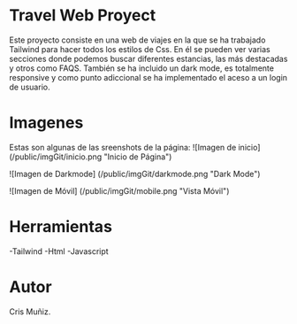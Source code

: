 # Travel Web Proyect
Este proyecto consiste en una web de viajes en la que se ha trabajado Tailwind para hacer todos los estilos de Css.
En él se pueden ver varias secciones donde podemos buscar diferentes estancias, las más destacadas y otros como FAQS.
También se ha incluido un dark mode, es totalmente responsive y como punto adiccional se ha implementado el aceso a un login de usuario.

# Imagenes
Estas son algunas de las sreenshots de la página:
![Imagen de inicio] (/public/imgGit/inicio.png "Inicio de Página")

![Imagen de Darkmode] (/public/imgGit/darkmode.png "Dark Mode")

![Imagen de Móvil] (/public/imgGit/mobile.png "Vista Móvil")

# Herramientas
-Tailwind
-Html
-Javascript

# Autor
Cris Muñiz.

